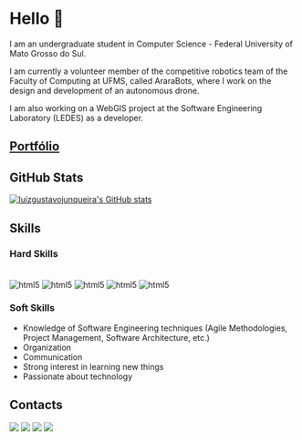 # Hello 👋

I am an undergraduate student in Computer Science - Federal University of Mato Grosso do Sul.

I am currently a volunteer member of the competitive robotics team of the Faculty of Computing at UFMS, called AraraBots, where I work on the design and development of an autonomous drone.

I am also working on a WebGIS project at the Software Engineering Laboratory (LEDES) as a developer.

## [Portfólio](https://portfolio-luizgustavojunqueiras-projects.vercel.app)

## GitHub Stats

[![luizgustavojunqueira's GitHub stats](https://github-readme-stats.vercel.app/api?username=luizgustavojunqueira&show_icons=true&theme=holi)](https://github.com/anuraghazra/github-readme-stat)

## Skills

### Hard Skills
<div style="display: inline_block"><br/>
  <img align="center" alt="html5" src="https://img.shields.io/badge/Python-3776AB?style=for-the-badge&logo=python&logoColor=white"/>
  <img align="center" alt="html5" src="https://img.shields.io/badge/-C%2B%2B-C%2B%2B?style=for-the-badge&logo=c%2B%2B&logoColor=white&logoSize=auto&labelColor=blue&color=blue">
  <img align="center" alt="html5" src="https://img.shields.io/badge/JavaScript-F7DF1E?style=for-the-badge&logo=javascript&logoColor=black"/>
  <img align="center" alt="html5" src="https://img.shields.io/badge/Node.js-43853D?style=for-the-badge&logo=node.js&logoColor=white"/>
  <img align="center" alt="html5" src="https://img.shields.io/badge/React-20232A?style=for-the-badge&logo=react&logoColor=61DAFB"/>
</div>

### Soft Skills

- Knowledge of Software Engineering techniques (Agile Methodologies, Project Management, Software Architecture, etc.)
- Organization
- Communication
- Strong interest in learning new things
- Passionate about technology

## Contacts
<a href = "mailto:luizgustavossj@gmail.com"><img src="https://img.shields.io/badge/-Gmail-%23333?style=for-the-badge&logo=gmail&logoColor=white"         target="_blank"></a>
<a href = "mailto:luiz.junqueira@ufms.com"><img src="https://img.shields.io/badge/-Academic Gmail-%23333?style=for-the-badge&logo=gmail&logoColor=white"         target="_blank"></a>
<a href="https://www.linkedin.com/in/luiz-gustavo-sabadim-spolon-junqueira-769333208/" target="_blank"><img src="https://img.shields.io/badge/-LinkedIn-%23E4405F?style=for-the-badge&color=blue&logo=linkedin&logoColor=white" target="_blank"></a>
<a href="https://www.instagram.com/luiz.gustavoo1/" target="_blank"><img src="https://img.shields.io/badge/-Instagram-%23E4405F?style=for-the-badge&logo=instagram&logoColor=white" target="_blank"></a>
